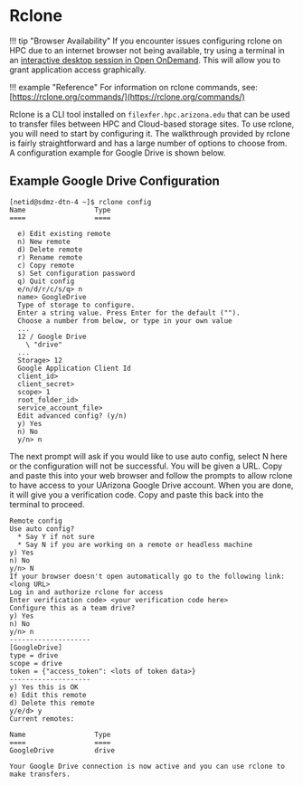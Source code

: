 # Rclone

!!! tip "Browser Availability"
    If you encounter issues configuring rclone on HPC due to an internet browser not being available, try using a terminal in an [interactive desktop session in Open OnDemand](../../../running_jobs/open_on_demand/). This will allow you to grant application access graphically. 

!!! example "Reference"
    For information on rclone commands, see: [https://rclone.org/commands/](https://rclone.org/commands/)


Rclone is a CLI tool installed on ```filexfer.hpc.arizona.edu``` that can be used to transfer files between HPC and Cloud-based storage sites. To use rclone, you will need to start by configuring it. The walkthrough provided by rclone is fairly straightforward and has a large number of options to choose from. A configuration example for Google Drive is shown below. 


## Example Google Drive Configuration

```
[netid@sdmz-dtn-4 ~]$ rclone config
Name                 Type
====                 ====
 
  e) Edit existing remote
  n) New remote
  d) Delete remote
  r) Rename remote
  c) Copy remote
  s) Set configuration password
  q) Quit config
  e/n/d/r/c/s/q> n
  name> GoogleDrive
  Type of storage to configure.
  Enter a string value. Press Enter for the default ("").
  Choose a number from below, or type in your own value
  ...
  12 / Google Drive
    \ "drive"
  ...
  Storage> 12
  Google Application Client Id
  client_id>
  client_secret>
  scope> 1
  root_folder_id>
  service_account_file>
  Edit advanced config? (y/n)
  y) Yes
  n) No
  y/n> n
```

The next prompt will ask if you would like to use auto config, select N here or the configuration will not be successful. You will be given a URL. Copy and paste this into your web browser and follow the prompts to allow rclone to have access to your UArizona Google Drive account. When you are done, it will give you a verification code. Copy and paste this back into the terminal to proceed.

```
Remote config
Use auto config?
  * Say Y if not sure
  * Say N if you are working on a remote or headless machine
y) Yes
n) No
y/n> N
If your browser doesn't open automatically go to the following link: <long URL>
Log in and authorize rclone for access
Enter verification code> <your verification code here>
Configure this as a team drive?
y) Yes
n) No
y/n> n
--------------------
[GoogleDrive]
type = drive
scope = drive
token = {"access_token": <lots of token data>}
--------------------
y) Yes this is OK
e) Edit this remote
d) Delete this remote
y/e/d> y
Current remotes:
 
Name                 Type
====                 ====
GoogleDrive          drive

Your Google Drive connection is now active and you can use rclone to make transfers. 
```
